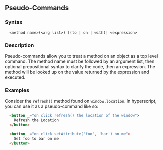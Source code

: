 
## Pseudo-Commands

### Syntax

```ebnf
  <method name>(<arg list>) [(to | on | with)] <expression>
```

### Description

Pseudo-commands allow you to treat a method on an object as a top level command.  The method name must be followed by
an argument list, then optional prepositional syntax to clarify the code, then an expression.  The method will be
looked up on the value returned by the expression and executed.

### Examples

Consider the `refresh()` method found on `window.location`.  In hyperscript, you can use it as a pseudo-command like so:

```html
  <button _="on click refresh() the location of the window">
    Refresh the Location
  </button>

  <button _="on click setAttribute('foo', 'bar') on me">
    Set foo to bar on me
  </button>
```
